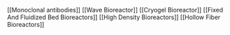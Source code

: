 [[Monoclonal antibodies]]
[[Wave Bioreactor]]
[[Cryogel Bioreactor]]
[[Fixed And Fluidized Bed Bioreactors]]
[[High Density Bioreactors]]
[[Hollow Fiber Bioreactors]]

